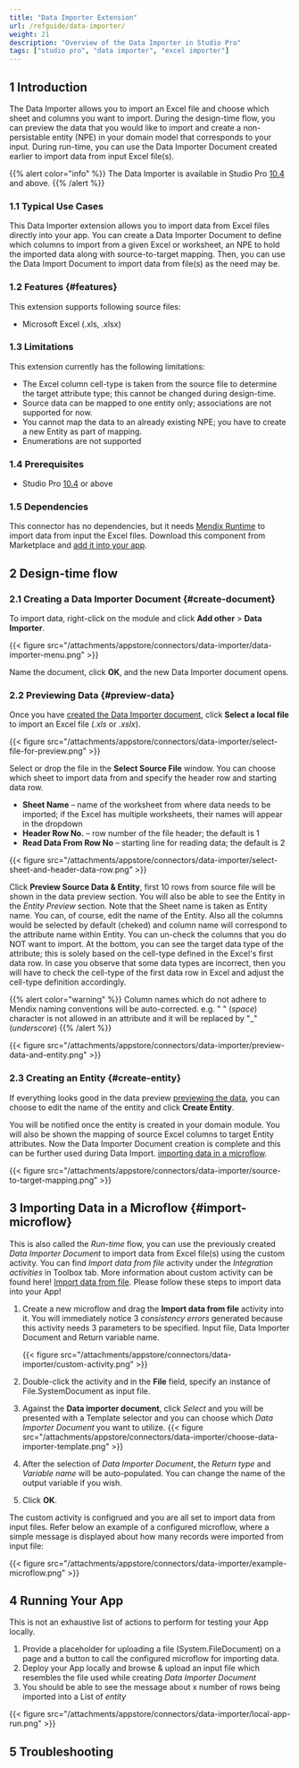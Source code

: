 ```yaml
---
title: "Data Importer Extension"
url: /refguide/data-importer/
weight: 21
description: "Overview of the Data Importer in Studio Pro"
tags: ["studio pro", "data importer", "excel importer"]
---
```


## 1 Introduction

The Data Importer allows you to import an Excel file and choose which sheet and columns you want to import. During the design-time flow, you can preview the data that you would like to import and create a non-persistable entity (NPE) in your domain model that corresponds to your input. During run-time, you can use the Data Importer Document created earlier to import data from input Excel file(s).

{{% alert color="info" %}}
The Data Importer is available in Studio Pro [10.4](/releasenotes/studio-pro/10.4/) and above.
{{% /alert %}}

### 1.1 Typical Use Cases

This Data Importer extension allows you to import data from Excel files directly into your app. You can create a Data Importer Document to define which columns to import from a given Excel or worksheet, an NPE to hold the imported data along with source-to-target mapping. Then, you can use the Data Import Document to import data from file(s) as the need may be.

### 1.2 Features {#features}

This extension supports following source files:

* Microsoft Excel (.xls, .xlsx)


### 1.3 Limitations

This extension currently has the following limitations:

* The Excel column cell-type is taken from the source file to determine the target attribute type; this cannot be changed during design-time.
* Source data can be mapped to one entity only; associations are not supported for now.
* You cannot map the data to an already existing NPE; you have to create a new Entity as part of mapping.
* Enumerations are not supported 

### 1.4 Prerequisites

* Studio Pro [10.4](/releasenotes/studio-pro/10.4/) or above


### 1.5  Dependencies

This connector has no dependencies, but it needs [Mendix Runtime](https://marketplace.mendix.com/link/component/219833) to import data from input the Excel files. Download this component from Marketplace and [add it into your app](/appstore/general/app-store-content/#install).

## 2 Design-time flow

### 2.1 Creating a Data Importer Document {#create-document}

To import data, right-click on the module and click **Add other** > **Data Importer**.

{{< figure src="/attachments/appstore/connectors/data-importer/data-importer-menu.png" >}}

Name the document, click **OK**, and the new Data Importer document opens. 

### 2.2 Previewing Data {#preview-data}

Once you have [created the Data Importer document](#create-document), click **Select a local file** to import an Excel file (*.xls* or *.xslx*).

{{< figure src="/attachments/appstore/connectors/data-importer/select-file-for-preview.png" >}}

Select or drop the file in the **Select Source File** window. You can choose which sheet to import data from and specify the header row and starting data row.

* **Sheet Name** – name of the worksheet from where data needs to be imported; if the Excel has multiple worksheets, their names will appear in the dropdown
* **Header Row No.** – row number of the file header; the default is 1
* **Read Data From Row No** – starting line for reading data; the default is 2

{{< figure src="/attachments/appstore/connectors/data-importer/select-sheet-and-header-data-row.png" >}}

Click **Preview Source Data & Entity**, first 10 rows from source file will be shown in the data preview section. You will also be able to see the Entity in the *Entity Preview* section. Note that the Sheet name is taken as Entity name. You can, of course, edit the name of the Entity. Also all the columns would be selected by default (cheked) and column name will correspond to the attribute name within Entity. You can un-check the columns that you do NOT want to import. At the bottom, you can see the target data type of the attribute; this is solely based on the cell-type defined in the Excel's first data row. In case you observe that some data types are incorrect, then you will have to check the cell-type of the first data row in Excel and adjust the cell-type definition accordingly.

{{% alert color="warning" %}} Column names which do not adhere to Mendix naming conventions will be auto-corrected. e.g. " " (*space*) character is not allowed in an attribute and it will be replaced by "_" (*underscore*) {{% /alert %}}

{{< figure src="/attachments/appstore/connectors/data-importer/preview-data-and-entity.png" >}}

### 2.3 Creating an Entity {#create-entity}

If everything looks good in the data preview [previewing the data](#preview-data), you can choose to edit the name of the entity and click **Create Entity**. 

You will be notified once the entity is created in your domain module. You will also be shown the mapping of source Excel columns to target Entity attributes. Now the Data Importer Document creation is complete and this can be further used during Data Import. [importing data in a microflow](#import-microflow).

{{< figure src="/attachments/appstore/connectors/data-importer/source-to-target-mapping.png" >}}

## 3 Importing Data in a Microflow {#import-microflow}

This is also called the *Run-time* flow, you can use the previously created *Data Importer Document* to import data from Excel file(s) using the custom activity. You can find *Import data from file* activity under the *Integration activities* in Toolbox tab. More information about custom activity can be found here! [Import data from file](/refguide/data-importer-activity/). Please follow these steps to import data into your App!

1. Create a new microflow and drag the **Import data from file** activity into it. You will immediately notice 3 *consistency errors* generated because this activity needs 3 parameters to be specified. Input file, Data Importer Document and Return variable name.

   {{< figure src="/attachments/appstore/connectors/data-importer/custom-activity.png" >}}
   
3. Double-click the activity and in the **File** field, specify an instance of File.SystemDocument as input file.
4. Against the **Data importer document**, click *Select* and you will be presented with a Template selector and you can choose which *Data Importer Document* you want to utilize.
  {{< figure src="/attachments/appstore/connectors/data-importer/choose-data-importer-template.png" >}}

6. After the selection of *Data Importer Document*, the *Return type* and *Variable name* will be auto-populated. You can change the name  of the output variable if you wish.
7. Click **OK**.

The custom activity is configrued and you are all set to import data from input files. Refer below an example of a configured microflow, where a simple message is displayed about how many records were imported from input file:

{{< figure src="/attachments/appstore/connectors/data-importer/example-microflow.png" >}}

## 4 Running Your App

This is not an exhaustive list of actions to perform for testing your App locally.
1. Provide a placeholder for uploading a file (System.FileDocument) on a page and a button to call the configured microflow for importing data. 
2. Deploy your App locally and browse & upload an input file which resembles the file used while creating *Data Importer Document*
3. You should be able to see the message about x number of rows being imported into a List of *entity*

{{< figure src="/attachments/appstore/connectors/data-importer/local-app-run.png" >}}

## 5 Troubleshooting 

